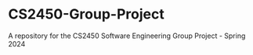 # CS2450-Group-Project
A repository for the CS2450 Software Engineering Group Project - Spring 2024
